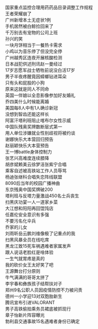 国家重点监控合理用药药品目录调整工作规程  
王者荣耀崩了  
广州新增本土无症状1例  
手机居然被白鲸捡回来了  
千万别去有宠物的公司上班  
孙兴的笑  
一块月饼相当于一餐热卡需求  
小鸡以为音乐停了但没完全停  
广州越秀区连夜开展核酸检测  
日本战犯供述刑讯赵一曼经过  
17岁志愿军战士牺牲前说没白活17岁  
男子半夜疼醒竟因蟑螂钻进耳朵  
只有头和屁股的小狗  
原来这就是同人不同命  
英国一伴娘以全息影像参加好友婚礼  
乔四美什么时候能离婚  
美国每8人中有1人确诊新冠  
没想到智齿还能这样长  
阿富汗塔利班阻止喀布尔女性示威  
中国队残奥奖牌数断层式第一  
用人单位涉嫌就业性别歧视将被约谈  
谢娜快乐大本营回归预告  
赵丽颖快乐大本营预告  
王一博battle身体控制力  
张艺兴高难度连续膝降  
胡彦斌赖美云徐梦洁张紫宁合唱  
乘客自述被高铁站工作人员辱骂  
杨迪张继科合唱失恋阵线联盟  
8090后当年的校园广播神曲  
东京残奥中国奖牌破200  
塔利班与反塔力量激战450名士兵丧生  
扫黑庆功宴一人一道家乡菜  
大江想和阳阳再回馄饨店  
任嘉伦安全意识有多强  
不要污名化伞兵  
乔家的儿女  
刘雨昕岳云鹏刘维像极了记重点的我  
扫黑风暴全员在线吃席  
黑龙江致15死车祸遇难者家属发声  
跟人说话老脸红是啥体验  
一生气就胃疼是真的  
我的砍价女王太好笑了吧  
王源舞台打分原则  
牛气满满的哥哥太拼了  
李宇春和彝族孩子结帮扶对子  
郑州9名公职人员因疫情防控不力被问责  
德州一小学迎13对双胞胎新生  
腾讯宣布引进VALORANT  
男子高铁偷拍乘务员裙底被抓现行  
章子怡新片阵容曝光  
勃利县交通事故15名遇难者身份已确定  
